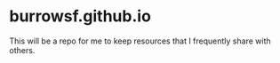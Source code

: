 # burrowsf.github.io
This will be a repo for me to keep resources that I frequently share with others.
